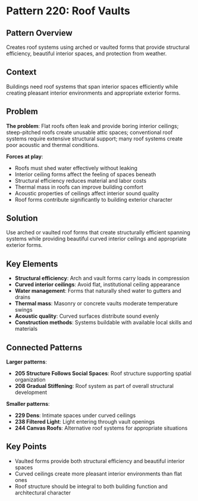# Pattern 220: Roof Vaults

## Pattern Overview
Creates roof systems using arched or vaulted forms that provide structural efficiency, beautiful interior spaces, and protection from weather.

## Context
Buildings need roof systems that span interior spaces efficiently while creating pleasant interior environments and appropriate exterior forms.

## Problem
**The problem**: Flat roofs often leak and provide boring interior ceilings; steep-pitched roofs create unusable attic spaces; conventional roof systems require extensive structural support; many roof systems create poor acoustic and thermal conditions.

**Forces at play**:
- Roofs must shed water effectively without leaking
- Interior ceiling forms affect the feeling of spaces beneath
- Structural efficiency reduces material and labor costs  
- Thermal mass in roofs can improve building comfort
- Acoustic properties of ceilings affect interior sound quality
- Roof forms contribute significantly to building exterior character

## Solution
Use arched or vaulted roof forms that create structurally efficient spanning systems while providing beautiful curved interior ceilings and appropriate exterior forms.

## Key Elements
- **Structural efficiency**: Arch and vault forms carry loads in compression
- **Curved interior ceilings**: Avoid flat, institutional ceiling appearance
- **Water management**: Forms that naturally shed water to gutters and drains
- **Thermal mass**: Masonry or concrete vaults moderate temperature swings
- **Acoustic quality**: Curved surfaces distribute sound evenly
- **Construction methods**: Systems buildable with available local skills and materials

## Connected Patterns
**Larger patterns**:
- **205 Structure Follows Social Spaces**: Roof structure supporting spatial organization
- **208 Gradual Stiffening**: Roof system as part of overall structural development

**Smaller patterns**:
- **229 Dens**: Intimate spaces under curved ceilings
- **238 Filtered Light**: Light entering through vault openings
- **244 Canvas Roofs**: Alternative roof systems for appropriate situations

## Key Points
- Vaulted forms provide both structural efficiency and beautiful interior spaces
- Curved ceilings create more pleasant interior environments than flat ones
- Roof structure should be integral to both building function and architectural character